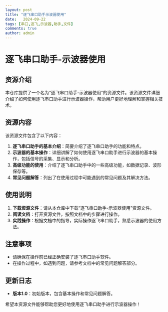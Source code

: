 ```yaml
---
layout: post
title: "逐飞串口助手示波器使用"
date:   2024-09-22
tags: [串口,逐飞,示波器,助手,文件]
comments: true
author: admin
---
```

# 逐飞串口助手-示波器使用

## 资源介绍

本仓库提供了一个名为“逐飞串口助手-示波器使用”的资源文件。该资源文件详细介绍了如何使用逐飞串口助手进行示波器操作，帮助用户更好地理解和掌握相关技术。

## 资源内容

该资源文件包含了以下内容：

1. **逐飞串口助手的基本介绍**：简要介绍了逐飞串口助手的功能和特点。
2. **示波器的基本操作**：详细讲解了如何使用逐飞串口助手进行示波器的基本操作，包括信号的采集、显示和分析。
3. **高级功能的使用**：介绍了逐飞串口助手中的一些高级功能，如数据记录、波形保存等。
4. **常见问题解答**：列出了在使用过程中可能遇到的常见问题及其解决方法。

## 使用说明

1. **下载资源文件**：请从本仓库中下载“逐飞串口助手-示波器使用”资源文件。
2. **阅读文档**：打开资源文件，按照文档中的步骤进行操作。
3. **实践操作**：根据文档中的指导，实际操作逐飞串口助手，熟悉示波器的使用方法。

## 注意事项

- 请确保在操作前已经正确安装了逐飞串口助手软件。
- 在操作过程中，如遇到问题，请参考文档中的常见问题解答部分。

## 更新日志

- **版本1.0**：初始版本，包含基本操作和常见问题解答。

希望本资源文件能够帮助您更好地使用逐飞串口助手进行示波器操作！